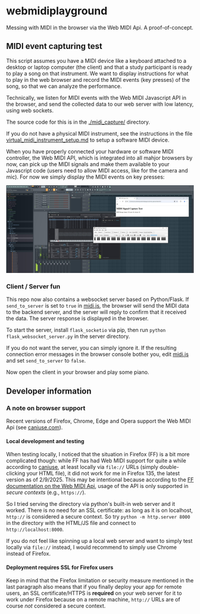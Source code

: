 # webmidiplayground
Messing with MIDI in the browser via the Web MIDI Api. A proof-of-concept.



## MIDI event capturing test

This script assumes you have a MIDI device like a keyboard attached to a desktop or laptop computer (the client) and that a study participant is ready to play a song on that instrument. We want to display instructions for what to play in the web browser and record the MIDI events (key presses) of the song, so that we can analyze the performance.

Technically, we listen for MIDI events with the Web MIDI Javascript API in the browser, and send the collected data to our web server with low latency, using web sockets.

The source code for this is in the [./midi_capture/](./midi_capture/) directory.

If you do not have a physical MIDI instrument, see the instructions in the file [virtual_midi_instrument_setup.md](./virtual_midi_instrument_setup.md) to setup a software MIDI device.

When you have properly connected your hardware or software MIDI controller, the Web MIDI API, which is integrated into all mahjor browsers by now, can pick up the MIDI signals and make them available to your Javascript code (users need to allow MIDI access, like for the camera and mic). For now we simply display the MIDI events on key presses:

![WebMIDI](./midi_capture/webmiditest.jpg)

### Client / Server fun

This repo now also contains a websocket server based on Python/Flask. If `send_to_server` is set to `true` in [midi.js](./midi_capture/webclient/midi.js), the browser will send the MIDI data to the backend server, and the server will reply to confirm that it received the data. The server response is displayed in the browser.

To start the server, install `flask_socketio` via pip, then run `python flask_websocket_server.py` in the server directory.

If you do not want the server, you can simply ignore it. If the resulting connection error messages in the browser console bother you, edit [midi.js](./midi_capture/webclient/midi.js) and set `send_to_server` to `false`.


Now open the client in your browser and play some piano.


## Developer information

### A note on browser support

Recent versions of Firefox, Chrome, Edge and Opera support the Web MIDI Api (see [caniuse.com](https://caniuse.com/midi)).

#### Local development and testing

When testing locally, I noticed that the situation in Firefox (FF) is a bit more complicated though: while FF has had Web MIDI support for quite a while according to [caniuse](https://caniuse.com/midi), at least locally via `file://` URLs (simply double-clicking your HTML file), it did not work for me in Firefox 135, the latest version as of 2/9/2025. This may be intentional because according to the [FF documentation on the Web MIDI Api](https://developer.mozilla.org/en-US/docs/Web/API/Web_MIDI_API), usage of the API is only supported in *secure contexts* (e.g., `https://`).

So I tried serving the directory via python's built-in web server and it worked. There is no need for an SSL certificate: as long as it is on localhost, `http://` is considered a secure context. So try ```python -m http.server 8000``` in the directory with the HTML/JS file and connect to `http://localhost:8000`.

If you do not feel like spinning up a local web server and want to simply test locally via `file://` instead, I would recommend to simply use Chrome instead of Firefox.

#### Deployment requires SSL for Firefox users

Keep in mind that the Firefox limitation or security measure mentioned in the last paragraph also means that if you finally deploy your app for remote users, an SSL certificate/HTTPS is **required** on your web server for it to work under Firefox because on a remote machine, `http://` URLs are of course *not* considered a secure context.
